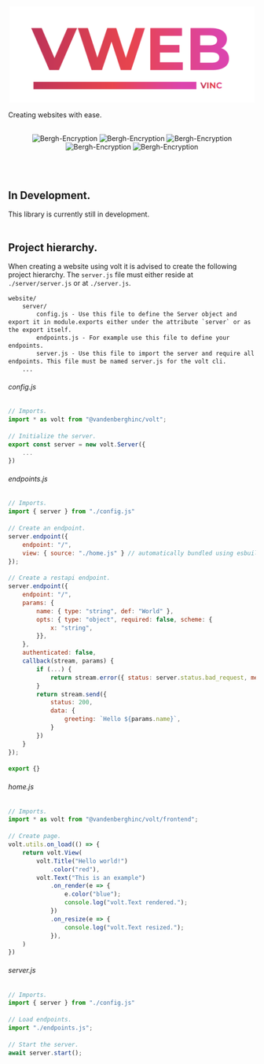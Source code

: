 <p align="center">
<img src="https://github.com/vandenberghinc/volt/blob/main/dev/media/icon/stroke.png?raw=true" alt="Volt" width="500">
</p>  
Creating websites with ease.
<br><br>
<p align="center">
    <img src="https://img.shields.io/badge/version-{{VERSION}}-orange" alt="Bergh-Encryption">
    <img src="https://img.shields.io/badge/std-c++20-orange" alt="Bergh-Encryption">
    <img src="https://img.shields.io/badge/status-maintained-forestgreen" alt="Bergh-Encryption">
    <img src="https://img.shields.io/badge/dependencies-vlib-yellow" alt="Bergh-Encryption">
    <img src="https://img.shields.io/badge/OS-MacOS & Linux-blue" alt="Bergh-Encryption">
</p> 
<br><br>

## In Development.
This library is currently still in development.
<br><br>

<!-- ## Documentation.
Full documentation at [Github Pages](https://vandenberghinc.github.io/volt). -->

## Project hierarchy.
When creating a website using volt it is advised to create the following project hierarchy. The `server.js` file must either reside at `./server/server.js` or at `./server.js`.
```
website/
    server/
        config.js - Use this file to define the Server object and export it in module.exports either under the attribute `server` or as the export itself.
        endpoints.js - For example use this file to define your endpoints.
        server.js - Use this file to import the server and require all endpoints. This file must be named server.js for the volt cli.
    ...
```

###### config.js
```javascript
// Imports.
import * as volt from "@vandenberghinc/volt";

// Initialize the server.
export const server = new volt.Server({
    ...
})
```

###### endpoints.js
```javascript
// Imports.
import { server } from "./config.js"

// Create an endpoint.
server.endpoint({
    endpoint: "/",
    view: { source: "./home.js" } // automatically bundled using esbuild.
});

// Create a restapi endpoint.
server.endpoint({
    endpoint: "/",
    params: {
        name: { type: "string", def: "World" },
        opts: { type: "object", required: false, scheme: {
            x: "string",
        }},
    },
    authenticated: false,
    callback(stream, params) {
        if (...) {
            return stream.error({ status: server.status.bad_request, message: "Bad request" });
        }
        return stream.send({
            status: 200,
            data: {
                greeting: `Hello ${params.name}`,
            }
        })
    }
});

export {}
```

###### home.js
```javascript
// Imports.
import * as volt from "@vandenberghinc/volt/frontend";

// Create page.
volt.utils.on_load(() => {
    return volt.View(
        volt.Title("Hello world!")
            .color("red"),
        volt.Text("This is an example")
            .on_render(e => {
                e.color("blue");
                console.log("volt.Text rendered.");
            })
            .on_resize(e => {
                console.log("volt.Text resized.");
            }),
    )
})
```

###### server.js
```javascript
// Imports.
import { server } from "./config.js"

// Load endpoints.
import "./endpoints.js";

// Start the server.
await server.start();
```